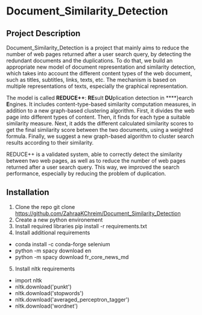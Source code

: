 # Document_Similarity_Detection

## Project Description
Document_Similarity_Detection is a project that mainly aims to reduce the number of web pages returned after a user search query, by detecting the redundant documents and the
duplications. To do that, we build an appropriate new model of document representation and similarity detection, which takes into account the different content types of the web 
document, such as titles, subtitles, links, texts, etc. The mechanism is based on multiple representations of texts, especially the graphical representation.

The model is called **REDUCE++**: **RE**sult **DU**plication detection in ****}earch **E**ngines. It includes content-type-based similarity computation measures, in addition to a 
new graph-based clustering algorithm. First, it divides the web page into different types of content. Then, it finds for each type a suitable similarity measure. Next, it adds the 
different calculated similarity scores to get the final similarity score between the two documents, using a weighted formula. Finally, we suggest a new graph-based algorithm to 
cluster search results according to their similarity.

REDUCE++ is a validated system, able to correctly detect the similarity between two web pages, as well as to reduce the number of web pages returned after a user search query.
This way, we improved the search performance, especially by reducing the problem of duplication.

## Installation
1. Clone the repo
git clone https://github.com/ZahraaKChreim/Document_Similarity_Detection
2. Create a new python environement
3. Install required libraries
pip install -r requirements.txt
4. Install additional requirements
- conda install -c conda-forge selenium
- python -m spacy download en
- python -m spacy download fr_core_news_md
5. Install nltk requirements
- import nltk
- nltk.download('punkt')
- nltk.download('stopwords')
- nltk.download('averaged_perceptron_tagger')
- nltk.download('wordnet')
